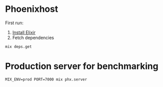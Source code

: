 # Phoenixhost

First run:

1. [Install Elixir](https://elixir-lang.org/install.html)
2. Fetch dependencies

```shell
mix deps.get
```

# Production server for benchmarking

```shell
MIX_ENV=prod PORT=7000 mix phx.server
```

